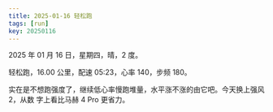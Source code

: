 ```yaml
---
title: 2025-01-16 轻松跑
tags: [run]
key: 20250116
---
```


2025 年 01 月 16 日，星期四，晴，2 度。

轻松跑，16.00 公里，配速 05:23，心率 140，步频 180。

<!--more-->

实在是不想跑强度了，继续低心率慢跑堆量，水平涨不涨的由它吧。今天换上强风 2，从数
字上看比马赫 4 Pro 更省力。

<div class="strava-embed-placeholder" data-embed-type="activity" data-embed-id="13365949130" data-style="standard" data-from-embed="false"></div><script src="https://strava-embeds.com/embed.js"></script>

